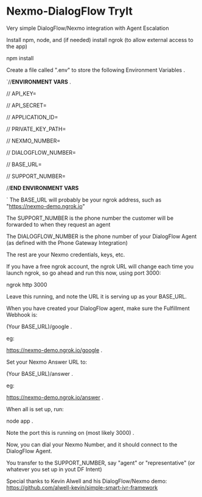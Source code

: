 # Nexmo-DialogFlow TryIt 
Very simple DialogFlow/Nexmo integration with Agent Escalation

Install npm, node, and (if needed) install ngrok (to allow external access to the app)

npm install

Create a file called ".env" to store the following Environment Variables . 

`//********************ENVIRONMENT VARS******************** .

// API_KEY= 

// API_SECRET=  

// APPLICATION_ID= 

// PRIVATE_KEY_PATH= 

// NEXMO_NUMBER= 

// DIALOGFLOW_NUMBER= 

// BASE_URL= 

// SUPPORT_NUMBER=  

//********************END ENVIRONMENT VARS******************** 

`
The BASE_URL will probably be your ngrok address, such as "https://nexmo-demo.ngrok.io"

The SUPPORT_NUMBER is the phone number the customer will be forwarded to when they request an agent 

The DIALOGFLOW_NUMBER is the phone number of your DialogFlow Agent (as defined with the Phone Gateway Integration) 

The rest are your Nexmo credentials, keys, etc.  
 
If you have a free ngrok account, the ngrok URL will change each time you launch ngrok, so go ahead
and run this now, using port 3000:

  ngrok http 3000

Leave this running, and note the URL it is serving up as your BASE_URL.

When you have created your DialogFlow agent, make sure the Fulfillment Webhook is: 

(Your BASE_URL)/google . 

eg:  

 https://nexmo-demo.ngrok.io/google .
 

Set your Nexmo Answer URL to:  

(Your BASE_URL)/answer . 

eg:  

 https://nexmo-demo.ngrok.io/answer . 
 

When all is set up, run:  

node app . 


Note the port this is running on (most likely 3000) . 


Now, you can dial your Nexmo Number, and it should connect to the DialogFlow Agent.  

You transfer to the SUPPORT_NUMBER, say "agent" or "representative" (or whatever you set up in yout DF Intent)



Special thanks to Kevin Alwell and his DialogFlow/Nexmo demo: https://github.com/alwell-kevin/simple-smart-ivr-framework

 
